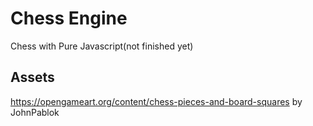 # Chess Engine
 Chess with Pure Javascript(not finished yet)

## Assets 
https://opengameart.org/content/chess-pieces-and-board-squares by JohnPablok

